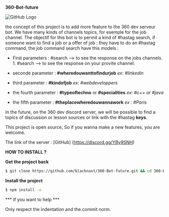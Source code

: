 **360-Bot-future**


![GitHub Logo](http://360play.co.uk/wp-content/uploads/2014/10/360-logo-for-slideshow.png)


the concept of this project is to add more feature to the 360 dev serveur bot.
We have many kinds of channels topics, for exemple for the job channel. The objectif for this bot is to permit a kind of #hastag search,
if someone want to find a job or a offer of job :
they have to do an #hastag command, the job command search have this models :
* First parameters : #search --> to see the response on the jobs channels.
                   1. #search --> to see the response on your provite channel.

* seconde parameter : **#wheredouwanttofindurjob**  *ex: #linkedin*

* third parameter : **#kindofjob**  *ex: #webdeveloppers*

* the fourth parameter : **#typeoftechno** or **#specialities** *ex: #c++ or #java*

* the fifth parameter : **#theplacewheredouwannawork** *ex : #Paris*

In the future, on the 360 dev discord server, we will be possible to find a topics of discussion or lesson sources or link with the #hastag
**keys**.

This project is open source, So if you wanna make a new features, you are welcome.

The link of the server : [GitHub] (https://discord.gg/YBy9SNH)

**HOW TO INSTALL ?**

**Get the project back**

```bash
$ git clone https://github.com/blacknast/360-Bot-future.git && cd 360-Bot-future 
```
**Install the project**

```bash
$ npm install -o
```

*** If you want to help ***

Only respect the indentation and the commit norm.
